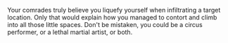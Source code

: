 Your comrades truly believe you liquefy yourself when infiltrating a target location. Only that would explain how you managed to contort and climb into all those little spaces.
Don't be mistaken, you could be a circus performer, or a lethal martial artist, or both.